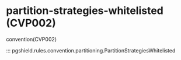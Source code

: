 # partition-strategies-whitelisted (CVP002)

convention(CVP002)

::: pgshield.rules.convention.partitioning.PartitionStrategiesWhitelisted

